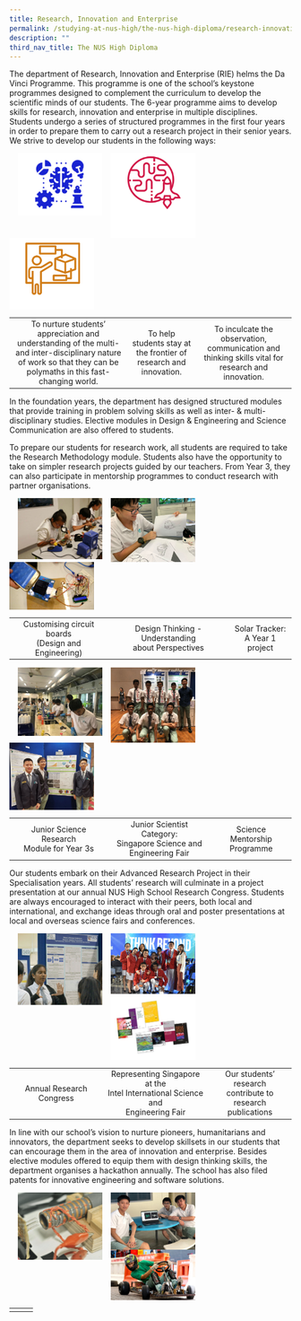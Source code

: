```yaml
---
title: Research, Innovation and Enterprise
permalink: /studying-at-nus-high/the-nus-high-diploma/research-innovation-and-enterprise/
description: ""
third_nav_title: The NUS High Diploma
---
```

The department of Research, Innovation and Enterprise (RIE) helms the Da Vinci Programme. This programme is one of the school’s keystone programmes designed to complement the curriculum to develop the scientific minds of our students. The 6-year programme aims to develop skills for research, innovation and enterprise in multiple disciplines. Students undergo a series of structured programmes in the first four years in order to prepare them to carry out a research project in their senior years. We strive to develop our students in the following ways:

<img src="/images/rie1.jpg" style="width:30%;margin-right:15px;margin-left:15px;" align = "left">
<img src="/images/rie2.jpg" style="width:30%;margin-right:15px;" align = "left">
<img src="/images/rie3.jpg" style="width:30%;margin-right:15px;" align = "left">

<br clear="left">

|  |  |  |
|:---:|:---:|:---:|
| To nurture students’ appreciation and understanding of the multi- and inter-disciplinary nature of work so that they can be polymaths in this fast-changing world. | To help students stay at the frontier of research and innovation. | To inculcate the observation, communication and thinking skills vital for research and innovation. |

In the foundation years, the department has designed structured modules that provide training in problem solving skills as well as inter- & multi-disciplinary studies. Elective modules in Design & Engineering and Science Communication are also offered to students.

To prepare our students for research work, all students are required to take the Research Methodology module. Students also have the opportunity to take on simpler research projects guided by our teachers. From Year 3, they can also participate in mentorship programmes to conduct research with partner organisations.

<img src="/images/rie4.jpg" style="width:30%;margin-right:15px;margin-left:15px;" align = "left">
<img src="/images/rie5.jpg" style="width:30%;margin-right:15px;" align = "left">
<img src="/images/rie6.jpg" style="width:30%;margin-right:15px;" align = "left">

<br clear="left">

|  |  |  |
|:---:|:---:|:---:|
| Customising circuit boards<br>(Design and Engineering) | Design Thinking - Understanding<br>about Perspectives | Solar Tracker:<br>A Year 1 project |

<img src="/images/rie7.jpg" style="width:30%;margin-right:15px;margin-left:15px;" align = "left">
<img src="/images/rie8.jpg" style="width:30%;margin-right:15px;" align = "left">
<img src="/images/rie9.jpg" style="width:30%;margin-right:15px;" align = "left">

<br clear="left">

|  |  |  |
|:---:|:---:|:---:|
| Junior Science Research<br>Module for Year 3s | Junior Scientist Category:<br>Singapore Science and<br>Engineering Fair | Science Mentorship<br>Programme |

Our students embark on their Advanced Research Project in their Specialisation years. All students’ research will culminate in a project presentation at our annual NUS High School Research Congress. Students are always encouraged to interact with their peers, both local and international, and exchange ideas through oral and poster presentations at local and overseas science fairs and conferences.

<img src="/images/rie10.jpg" style="width:30%;margin-right:15px;margin-left:15px;" align = "left">
<img src="/images/rie11.jpg" style="width:30%;margin-right:15px;" align = "left">
<img src="/images/rie12.jpg" style="width:30%;margin-right:15px;" align = "left">

<br clear="left">

|  |  |  |
|:---:|:---:|:---:|
| Annual Research Congress | Representing Singapore at the<br>Intel International Science and<br>Engineering Fair | Our students’ research<br>contribute to<br>research publications |

In line with our school’s vision to nurture pioneers, humanitarians and innovators, the department seeks to develop skillsets in our students that can encourage them in the area of innovation and enterprise. Besides elective modules offered to equip them with design thinking skills, the department organises a hackathon annually. The school has also filed patents for innovative engineering and software solutions.

<img src="/images/rie13.jpg" style="width:30%;margin-right:15px;margin-left:15px;" align = "left">
<img src="/images/rie14.jpg" style="width:30%;margin-right:15px;" align = "left">
<img src="/images/rie15.jpg" style="width:30%;margin-right:15px;" align = "left">

<br clear="left">

|  |  |  |
|:---:|:---:|:---:|
|  |  |  |